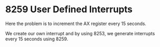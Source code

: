 # 8259 User Defined Interrupts

Here the problem is to increment the AX register every 15 seconds.

We create our own interrupt and by using 8253, we generate interrupts every 15 seconds using 8259.

